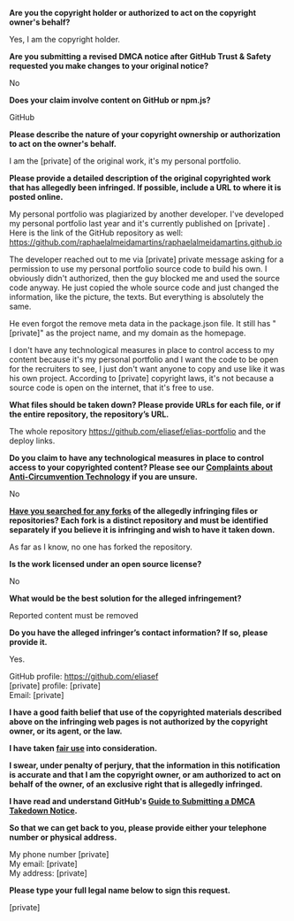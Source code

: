 **Are you the copyright holder or authorized to act on the copyright owner's behalf?**

Yes, I am the copyright holder.

**Are you submitting a revised DMCA notice after GitHub Trust & Safety requested you make changes to your original notice?**

No

**Does your claim involve content on GitHub or npm.js?**

GitHub

**Please describe the nature of your copyright ownership or authorization to act on the owner's behalf.**

I am the [private] of the original work, it's my personal portfolio.

**Please provide a detailed description of the original copyrighted work that has allegedly been infringed. If possible, include a URL to where it is posted online.**

My personal portfolio was plagiarized by another developer. I've developed my personal portfolio last year and it's currently published on [private] . Here is the link of the GitHub repository as well: https://github.com/raphaelalmeidamartins/raphaelalmeidamartins.github.io

The developer reached out to me via [private] private message asking for a permission to use my personal portfolio source code to build his own. I obviously didn't authorized, then the guy blocked me and used the source code anyway. He just copied the whole source code and just changed the information, like the picture, the texts. But everything is absolutely the same.

He even forgot the remove meta data in the package.json file. It still has "[private]" as the project name, and my domain as the homepage.

I don't have any technological measures in place to control access to my content because it's my personal portfolio and I want the code to be open for the recruiters to see, I just don't want anyone to copy and use like it was his own project. According to [private] copyright laws, it's not because a source code is open on the internet, that it's free to use.

**What files should be taken down? Please provide URLs for each file, or if the entire repository, the repository’s URL.**

The whole repository https://github.com/eliasef/elias-portfolio and the deploy links.

**Do you claim to have any technological measures in place to control access to your copyrighted content? Please see our <a href="https://docs.github.com/articles/guide-to-submitting-a-dmca-takedown-notice#complaints-about-anti-circumvention-technology">Complaints about Anti-Circumvention Technology</a> if you are unsure.**

No

**<a href="https://docs.github.com/articles/dmca-takedown-policy#b-what-about-forks-or-whats-a-fork">Have you searched for any forks</a> of the allegedly infringing files or repositories? Each fork is a distinct repository and must be identified separately if you believe it is infringing and wish to have it taken down.**

As far as I know, no one has forked the repository.

**Is the work licensed under an open source license?**

No

**What would be the best solution for the alleged infringement?**

Reported content must be removed

**Do you have the alleged infringer’s contact information? If so, please provide it.**

Yes.

GitHub profile: https://github.com/eliasef  
[private] profile: [private]  
Email: [private]  

**I have a good faith belief that use of the copyrighted materials described above on the infringing web pages is not authorized by the copyright owner, or its agent, or the law.**

**I have taken <a href="https://www.lumendatabase.org/topics/22">fair use</a> into consideration.**

**I swear, under penalty of perjury, that the information in this notification is accurate and that I am the copyright owner, or am authorized to act on behalf of the owner, of an exclusive right that is allegedly infringed.**

**I have read and understand GitHub's <a href="https://docs.github.com/articles/guide-to-submitting-a-dmca-takedown-notice/">Guide to Submitting a DMCA Takedown Notice</a>.**

**So that we can get back to you, please provide either your telephone number or physical address.**

My phone number [private]  
My email: [private]  
My address: [private]  

**Please type your full legal name below to sign this request.**

[private]  

